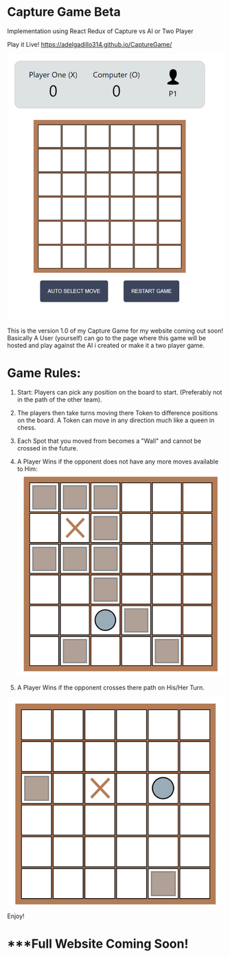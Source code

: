 # Capture Game Beta
Implementation using React Redux of Capture vs AI or Two Player

Play it Live!  https://adelgadillo314.github.io/CaptureGame/

![alt text](https://github.com/ADelgadillo314/CaptureGame/blob/master/public/FullGame.PNG)

This is the version 1.0 of my Capture Game for my website coming out soon! Basically A User (yourself) can go to the page where this game will be hosted and play against the AI i created or make it a two player game. 

# Game Rules: 
1. Start: Players can pick any position on the board to start. (Preferably not in the path of the other team).
2. The players then take turns moving there Token to difference positions on the board. A Token can move in any direction much like a queen in chess. 

3. Each Spot that you moved from becomes a "Wall" and cannot be crossed in the future. 

4. A Player Wins if the opponent does not have any more moves available to Him: 
![alt text](https://github.com/ADelgadillo314/CaptureGame/blob/master/public/NoMovesLeft.PNG)

5. A Player Wins if the opponent crosses there path on His/Her Turn. 

![alt text](https://github.com/ADelgadillo314/CaptureGame/blob/master/public/LossByCapture.PNG)

Enjoy! 
# ***Full Website Coming Soon! 


